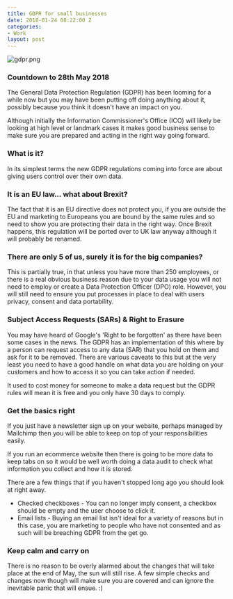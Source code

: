 ```yaml
---
title: GDPR for small businesses
date: 2018-01-24 08:22:00 Z
categories:
- Work
layout: post
---
```


![gdpr.png](/uploads/gdpr.png)
### Countdown to 28th May 2018

The General Data Protection Regulation (GDPR) has been looming for a while now but you may have been putting off doing anything about it, possibly because you think it doesn't have an impact on you. 

Although initially the Information Commissioner's Office (ICO) will likely be looking at high level or landmark cases it makes good business sense to make sure you are prepared and acting in the right way going forward. 

### What is it?

In its simplest terms the new GDPR regulations coming into force are about giving users control over their own data. 

### It is an EU law... what about Brexit?

The fact that it is an EU directive does not protect you, if you are outside the EU and marketing to Europeans you are bound by the same rules and so need to show you are protecting their data in the right way. Once Brexit happens, this regulation will be ported over to UK law anyway although it will probably be renamed.

### There are only 5 of us, surely it is for the big companies?

This is partially true, in that unless you have more than 250 employees, or there is a real obvious business reason due to your data usage you will not need to employ or create a Data Protection Officer (DPO) role. However, you will still need to ensure you put processes in place to deal with users privacy, consent and data portability.

### Subject Access Requests (SARs) & Right to Erasure

You may have heard of Google's 'Right to be forgotten' as there have been some cases in the news. The GDPR has an implementation of this where by a person can request access to any data (SAR) that you hold on them and ask for it to be removed. There are various caveats to this but at the very least you need to have a good handle on what data you are holding on your customers and how to access it so you can take action if needed.

It used to cost money for someone to make a data request but the GDPR rules will mean it is free and you only have 30 days to comply. 

### Get the basics right 

If you just have a newsletter sign up on your website, perhaps managed by Mailchimp then you will be able to keep on top of your responsibilities easily. 

If you run an ecommerce website then there is going to be more data to keep tabs on so it would be well worth doing a data audit to check what information you collect and how it is stored.

There are a few things that if you haven't stopped long ago you should look at right away. 

* Checked checkboxes - You can no longer imply consent, a checkbox should be empty and the user choose to click it. 
* Email lists - Buying an email list isn't ideal for a variety of reasons but in this case, you are marketing to people who have not consented and as such will be breaching GDPR from the get go.

### Keep calm and carry on

There is no reason to be overly alarmed about the changes that will take place at the end of May, the sun will still rise. A few simple checks and changes now though will make sure you are covered and can ignore the inevitable panic that will ensue. :)
  




 